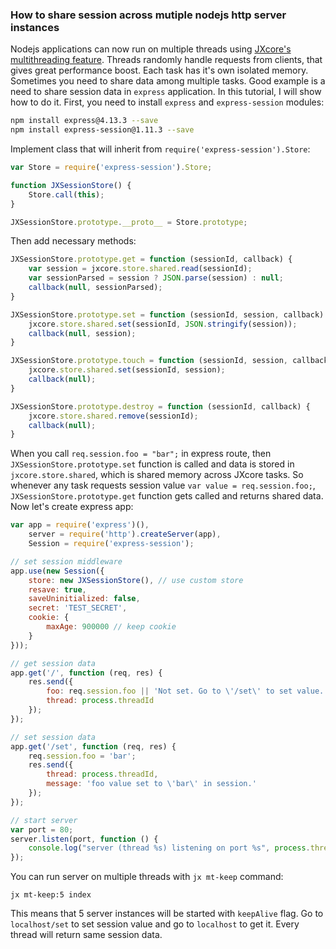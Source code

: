 ### How to share session across mutiple nodejs http server instances

Nodejs applications can now run on multiple threads using [JXcore's multithreading feature](http://jxcore.com/multithreaded-javascript-tasks/). Threads randomly handle requests from clients, that gives great performance boost. Each task has it's own isolated memory. Sometimes you need to share data among multiple tasks. Good example is a need to share session data in `express` application. In this tutorial, I will show how to do it. First, you need to install `express` and `express-session` modules:

```bash
npm install express@4.13.3 --save
npm install express-session@1.11.3 --save
```

Implement class that will inherit from `require('express-session').Store`:

```javascript
var Store = require('express-session').Store;

function JXSessionStore() {
    Store.call(this);
}

JXSessionStore.prototype.__proto__ = Store.prototype;
```

Then add necessary methods:

```javascript
JXSessionStore.prototype.get = function (sessionId, callback) {
    var session = jxcore.store.shared.read(sessionId);
    var sessionParsed = session ? JSON.parse(session) : null;
    callback(null, sessionParsed);
}

JXSessionStore.prototype.set = function (sessionId, session, callback) {
    jxcore.store.shared.set(sessionId, JSON.stringify(session));
    callback(null, session);
}

JXSessionStore.prototype.touch = function (sessionId, session, callback) {
    jxcore.store.shared.set(sessionId, session);
    callback(null);
}

JXSessionStore.prototype.destroy = function (sessionId, callback) {
    jxcore.store.shared.remove(sessionId);
    callback(null);
}
```

When you call `req.session.foo = "bar";` in express route, then `JXSessionStore.prototype.set` function is called and data is stored in `jxcore.store.shared`, which is shared memory across JXcore tasks. So whenever any task requests session value `var value = req.session.foo;`, `JXSessionStore.prototype.get` function gets called and returns shared data. Now let's create express app:

```javascript
var app = require('express')(),
    server = require('http').createServer(app),
    Session = require('express-session');

// set session middleware
app.use(new Session({
    store: new JXSessionStore(), // use custom store
    resave: true,
    saveUninitialized: false,
    secret: 'TEST_SECRET',
    cookie: {
        maxAge: 900000 // keep cookie
    }
}));

// get session data
app.get('/', function (req, res) {
    res.send({
        foo: req.session.foo || 'Not set. Go to \'/set\' to set value.',
        thread: process.threadId
    });
});

// set session data
app.get('/set', function (req, res) {
    req.session.foo = 'bar';
    res.send({
        thread: process.threadId,
        message: 'foo value set to \'bar\' in session.'
    });
});

// start server
var port = 80;
server.listen(port, function () {
    console.log("server (thread %s) listening on port %s", process.threadId, port);
});
```

You can run server on multiple threads with `jx mt-keep` command:

    jx mt-keep:5 index

This means that 5 server instances will be started with `keepAlive` flag. Go to `localhost/set` to set session value and go to `localhost` to get it. Every thread will return same session data.
